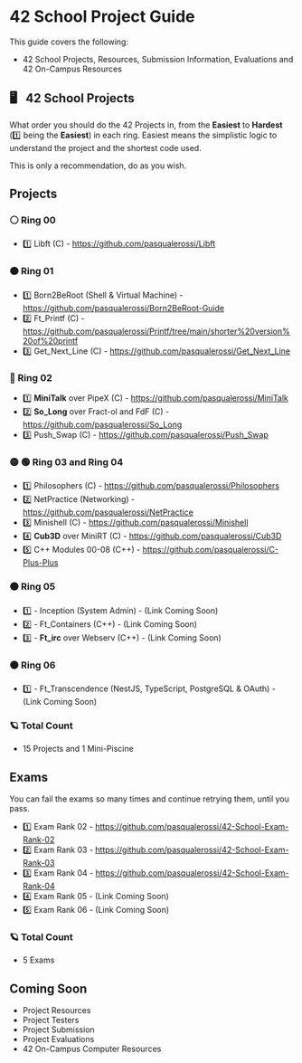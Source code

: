 # 42 School Project Guide

This guide covers the following: 
- 42 School Projects, Resources, Submission Information, Evaluations and 42 On-Campus Resources

## 🖥️ &nbsp; 42 School Projects
What order you should do the 42 Projects in, from the **Easiest** to **Hardest** (1️⃣ being the **Easiest**) in each ring. 
Easiest means the simplistic logic to understand the project and the shortest code used. 

This is only a recommendation, do as you wish. 

## Projects

### ⚪ Ring 00
- 1️⃣ Libft (C) - https://github.com/pasqualerossi/Libft 

### 🟠 Ring 01
- 1️⃣ Born2BeRoot (Shell & Virtual Machine) - https://github.com/pasqualerossi/Born2BeRoot-Guide
- 2️⃣ Ft_Printf (C) - https://github.com/pasqualerossi/Printf/tree/main/shorter%20version%20of%20printf
- 3️⃣ Get_Next_Line (C) - https://github.com/pasqualerossi/Get_Next_Line

### 🔵 Ring 02
- 1️⃣ **MiniTalk** over PipeX (C) - https://github.com/pasqualerossi/MiniTalk
- 2️⃣ **So_Long** over Fract-ol and FdF (C) - https://github.com/pasqualerossi/So_Long
- 3️⃣ Push_Swap (C) - https://github.com/pasqualerossi/Push_Swap

### 🟡 🟢 Ring 03 and Ring 04
- 1️⃣ Philosophers (C) - https://github.com/pasqualerossi/Philosophers
- 2️⃣ NetPractice (Networking) - https://github.com/pasqualerossi/NetPractice
- 3️⃣ Minishell (C) - https://github.com/pasqualerossi/Minishell
- 4️⃣ **Cub3D** over MiniRT (C) - https://github.com/pasqualerossi/Cub3D
- 5️⃣ C++ Modules 00-08 (C++) - https://github.com/pasqualerossi/C-Plus-Plus

### 🟤 Ring 05
- 1️⃣ - Inception (System Admin) - (Link Coming Soon) 
- 2️⃣ - Ft_Containers (C++) - (Link Coming Soon) 
- 3️⃣ - **Ft_irc** over Webserv (C++) - (Link Coming Soon) 

### ⚫ Ring 06
- 1️⃣ - Ft_Transcendence (NestJS, TypeScript, PostgreSQL & OAuth) - (Link Coming Soon) 

### 🪐 Total Count
- 15 Projects and 1 Mini-Piscine

## Exams

You can fail the exams so many times and continue retrying them, until you pass.

- 1️⃣ Exam Rank 02 - https://github.com/pasqualerossi/42-School-Exam-Rank-02
- 2️⃣ Exam Rank 03 - https://github.com/pasqualerossi/42-School-Exam-Rank-03 
- 3️⃣ Exam Rank 04 - https://github.com/pasqualerossi/42-School-Exam-Rank-04
- 4️⃣ Exam Rank 05 - (Link Coming Soon) 
- 5️⃣ Exam Rank 06 - (Link Coming Soon) 

### 🪐 Total Count
- 5 Exams

## Coming Soon

- Project Resources
- Project Testers
- Project Submission
- Project Evaluations
- 42 On-Campus Computer Resources
